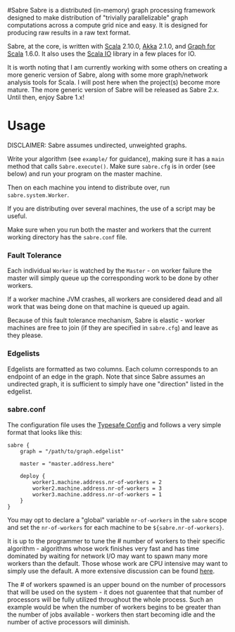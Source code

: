 #Sabre
Sabre is a distributed (in-memory) graph processing framework
designed to make distribution of "trivially parallelizable"
graph computations across a compute grid nice and easy. It
is designed for producing raw results in a raw text format.

Sabre, at the core, is written with 
[Scala](http://www.scala-lang.org/) 2.10.0,
[Akka](http://akka.io/) 2.1.0,
and [Graph for Scala](https://www.assembla.com/spaces/scala-graph/wiki) 1.6.0.
It also uses the [Scala IO](http://jesseeichar.github.com/scala-io-doc/index.html)
library in a few places for IO.

It is worth noting  that I am currently working with some others on creating a more generic version
of Sabre, along with some more graph/network analysis tools for Scala. I will
post here when the project(s) become more mature. The more generic version of Sabre
will be released as Sabre 2.x. Until then, enjoy Sabre 1.x! 

# Usage
DISCLAIMER: Sabre assumes undirected, unweighted graphs.

Write your algorithm (see `example/` for guidance), making sure it has a `main`
method that calls `Sabre.execute()`. Make sure `sabre.cfg` is in order (see below)
and run your program on the master machine.

Then on each machine you intend to distribute over, run `sabre.system.Worker`.

If you are distributing over several machines, the use of a script may be
useful.

Make sure when you run both the master and workers that the current working
directory has the `sabre.conf` file.

### Fault Tolerance
Each individual `Worker` is watched by the `Master` - on worker failure
the master will simply queue up the corresponding work to be done by
other workers.

If a worker machine JVM crashes, all workers are considered dead and all
work that was being done on that machine is queued up again.

Because of this fault tolerance mechanism, Sabre is elastic - worker
machines are free to join (if they are specified in `sabre.cfg`) and leave
as they please.

### Edgelists
Edgelists are formatted as two columns. Each column corresponds to an endpoint
of an edge in the graph. Note that since Sabre assumes an undirected graph,
it is sufficient to simply have one "direction" listed in the edgelist.

### sabre.conf
The configuration file uses the [Typesafe Config](https://github.com/typesafehub/config) and 
follows a very simple format that looks like this:

```
sabre {
    graph = "/path/to/graph.edgelist"

    master = "master.address.here"

    deploy {
        worker1.machine.address.nr-of-workers = 2
        worker2.machine.address.nr-of-workers = 3
        worker3.machine.address.nr-of-workers = 1
    }
}
```

You may opt to declare a "global" variable `nr-of-workers` in the `sabre` scope and set the
`nr-of-workers` for each machine to be `${sabre.nr-of-workers}`.

It is up to the programmer to tune the # number of workers to their specific
algorithm - algorithms whose work finishes very fast and has time dominated
by waiting for network I/O may want to spawn many more workers than the default.
Those whose work are CPU intensive may want to simply use the default. A
more extensive discussion can be found [here](http://stackoverflow.com/questions/10879296/how-to-determine-the-number-of-actors-to-spawn-in-akka).

The # of workers spawned is an upper bound on the number of processors that will be used
on the system - it does not guarentee that that number of processors will be fully utilized
throughout the whole process. Such an example would be when the number of workers begins to
be greater than the number of jobs available - workers then start becoming idle and the
number of active processors will diminish.
